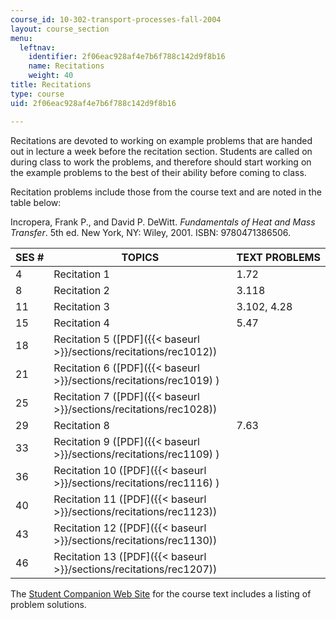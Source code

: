 ```yaml
---
course_id: 10-302-transport-processes-fall-2004
layout: course_section
menu:
  leftnav:
    identifier: 2f06eac928af4e7b6f788c142d9f8b16
    name: Recitations
    weight: 40
title: Recitations
type: course
uid: 2f06eac928af4e7b6f788c142d9f8b16

---
```


Recitations are devoted to working on example problems that are handed out in lecture a week before the recitation section. Students are called on during class to work the problems, and therefore should start working on the example problems to the best of their ability before coming to class.

Recitation problems include those from the course text and are noted in the table below:

Incropera, Frank P., and David P. DeWitt. _Fundamentals of Heat and Mass Transfer_. 5th ed. New York, NY: Wiley, 2001. ISBN: 9780471386506.

| SES # | TOPICS | TEXT PROBLEMS |
| --- | --- | --- |
| 4 | Recitation 1 | 1.72 |
| 8 | Recitation 2 | 3.118 |
| 11 | Recitation 3 | 3.102, 4.28 |
| 15 | Recitation 4 | 5.47 |
| 18 | Recitation 5 ([PDF]({{< baseurl >}}/sections/recitations/rec1012)) | &nbsp; |
| 21 | Recitation 6 ([PDF]({{< baseurl >}}/sections/recitations/rec1019) ) | &nbsp; |
| 25 | Recitation 7 ([PDF]({{< baseurl >}}/sections/recitations/rec1028)) | &nbsp; |
| 29 | Recitation 8 | 7.63 |
| 33 | Recitation 9 ([PDF]({{< baseurl >}}/sections/recitations/rec1109) ) | &nbsp; |
| 36 | Recitation 10 ([PDF]({{< baseurl >}}/sections/recitations/rec1116) ) | &nbsp; |
| 40 | Recitation 11 ([PDF]({{< baseurl >}}/sections/recitations/rec1123)) | &nbsp; |
| 43 | Recitation 12 ([PDF]({{< baseurl >}}/sections/recitations/rec1130)) | &nbsp; |
| 46 | Recitation 13 ([PDF]({{< baseurl >}}/sections/recitations/rec1207)) |   

The [Student Companion Web Site](http://jws-edcv.wiley.com/college/bcs/redesign/student/0,12264,_0471386502_BKS_1737_____,00.html) for the course text includes a listing of problem solutions.